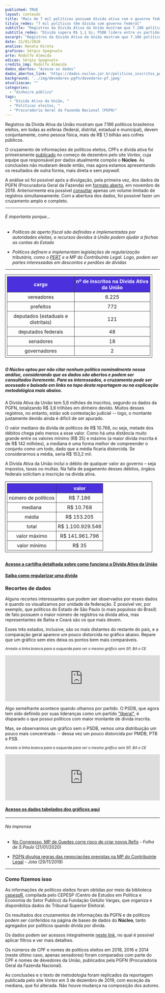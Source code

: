 ```yaml
---
published: TRUE
layout: conteudo
title: "Mais de 7 mil políticos possuem dívida ativa com o governo federal"
titulo_redes: "7 mil políticos têm dívida com governo federal"
subtitle: "Registros da Dívida Ativa da União mostram que 7.186 políticos eleitos devem conjuntamente mais de R$ 1,1 bilhão aos cofres públicos. SP, BA e CE são Estados de origem com maior montante; PSDB lidera a lista dentre os partidos cujos políticos mais devem."
subtitle_redes: "Dívida supera R$ 1,1 bi; PSDB lidera entre os partidos"
excerpt: "Registros da Dívida Ativa da União mostram que 7.186 políticos brasileiros eleitos, em todas as esferas (federal, distrital, estadual e municipal), devem conjuntamente mais de R$ 1,1 bilhão aos cofres públicos."
date: 22/01/2020
analise: Renata Hirota
graficos: Sérgio Spagnuolo
arte: Rodolfo Almeida
edicao: Sérgio Spagnuolo
credito_img: Rodolfo Almeida
dados_abertos: "Acesse os dados"
dados_abertos_link: 'https://dados.nucleo.jor.br/politicos_inscritos_pgfn'
background: '../img/devedores-pgfn/devedores-pf.jpeg'
atualizacao: ""
categories:
  - "dinheiro público"
tags:
  - "Dívida Ativa da União, "
  - "Políticos eleitos, "
  - "Procuradoria Geral da Fazenda Nacional (PGFN)"
---
```


Registros da Dívida Ativa da União mostram que 7.186 políticos brasileiros eleitos, em todas as esferas (federal, distrital, estadual e municipal), devem conjuntamente, como pessoa física, mais de R$ 1,1 bilhão aos cofres públicos.

O cruzamento de informações de políticos eleitos, CPFs e dívida ativa foi primeiramente [publicado](https://vortex.media/dados/25688/politicos-eleitos-devem-r-11-bilhao-ao-governo-federal/) no começo de dezembro pelo site _Vortex_, cuja equipe que responsável por dados atualmente compõe o **Núcleo**. As conclusões não mudaram desde então, mas agora estamos apresentando os resultados de outra forma, mais direta e sem _paywall_.

A análise só foi possível após a divulgação, pela primeira vez, dos dados da PGFN (Procuradoria Geral da Fazenda) em [formato aberto](https://www.pgfn.gov.br/acesso-a-informacao/dados-abertos), em novembro de 2019. Anteriormente era possível [consultar](https://www.listadevedores.pgfn.gov.br/) apenas um volume limitado de registros simultaneamente. Com a abertura dos dados, foi possível fazer um cruzamento amplo e completo.

---

###### É importante porque...

- *Políticas de aperto fiscal são definidas e implementadas por autoridades eleitas, e recursos devidos à União podem ajudar a fechas as contas do Estado*

- *Políticos definem e implementam legislações de regularização tributária, como o [PERT](http://receita.economia.gov.br/acesso-rapido/legislacao/legislacao-por-assunto/copy_of_prt-programa-de-regularizacao-tributaria) e a MP do Contribuinte Legal. Logo, podem ser partes interessadas em descontos e perdões de dívidas*

---

| cargo                              | nº de inscritos na Dívida Ativa da União |
|------------------------------------|------------------------------------------|
| vereadores                         | 6.225                                    |
| prefeitos                          | 772                                      |
| deputados (estaduais e distritais) | 121                                      |
| deputados federais                 | 48                                       |
| senadores                          | 18                                       |
| governadores                       | 2                                        |

##### O **Núcleo** optou por não citar nenhum político nominalmente nessa análise, considerando que os dados são abertos e podem ser consultados livremente. Para os interessados, o cruzamento pode ser acessado e baixado em links no topo desta reportagem ou na explicação metodológica mais abaixo.

A Dívida Ativa da União tem 5,6 milhões de inscritos, segundo os dados da PGFN, totalizando R$ 3,6 trilhões em dinheiro devido. Muitos desses registros, no entanto, estão sob contestação judicial -- logo, o montante justamente devido ainda é difícil de ser apurado.

O valor mediano da dívida de políticos de R$ 10.768, ou seja, metade dos débitos chega pelo menos a esse valor. Como há uma distância muito grande entre os valores mínimo (R$ 35) e máximo (a maior dívida inscrita é de R$ 142 milhões), a mediana é uma forma melhor de compreender o conjunto como um todo, dado que a média ficaria distorcida. Se considerarmos a média, seria R$ 153,2 mil.

A Dívida Ativa da União inclui o débito de qualquer valor ao governo – seja impostos, taxas ou multas. Na falta de pagamento desses débitos, órgãos federais solicitam a inscrição na dívida ativa.

|                     | valor            |
|---------------------|------------------|
| número de políticos | R$ 7.186         |
| mediana             | R$ 10.768        |
| média               | R$ 153.205       |
| total               | R$ 1.100.929.546 |
| valor máximo        | R$ 141.961.796   |
| valor mínimo        | R$ 35            |

#### [Acesse a cartilha detalhada sobre como funciona a Dívida Ativa da União](http://www.pgfn.fazenda.gov.br/assuntos/divida-ativa-da-uniao/orgaos-envolvidos/cartilha_orgaos-de-origem.pdf)

#### [Saiba como regularizar uma dívida](https://www.regularize.pgfn.gov.br/)

### Recortes de dados

Alguns recortes interessantes que podem ser observados por esses dados é quando os visualizamos por unidade da federação. É possível ver, por exemplo, que políticos do Estado de São Paulo (o mais populoso do Brasil) de fato possuem o maior número de registros na dívida ativa, mas representantes de Bahia e Ceará são os que mais devem.

Esses três estados, inclusive, são os mais distantes do restante do país, e a comparação geral aparece um pouco distorcida no gráfico abaixo. Repare que um gráfico sem eles deixa os pontos bem mais comparáveis.

<p><i class="far fa-hand-pointer"></i> <small><em>Arraste a linha branca para a esquerda para ver o mesmo gráfico sem SP, BA e CE</em></small></p>

<iframe frameborder="0" class="juxtapose" width="100%" class="justapose" src="https://cdn.knightlab.com/libs/juxtapose/latest/embed/index.html?uid=fdf72492-3d34-11ea-b9b8-0edaf8f81e27"></iframe>

Algo semelhante acontece quando olhamos por partido. O PSDB, que agora tem sido definido por suas lideranças como um partido ["liberal"](https://oglobo.globo.com/brasil/doria-define-novo-psdb-como-de-centro-liberal-contrario-extremismos-24124935), é disparado o que possui políticos com maior montante de dívida inscrita.

Mas, se observarmos um gráfico sem o PSDB, vemos uma distribuição um pouco mais concentrada -- dessa vez um pouco distorcida por PMDB, PTB e PSB.

<p><i class="far fa-hand-pointer"></i> <small><em>Arraste a linha branca para a esquerda para ver o mesmo gráfico sem SP, BA e CE</em></small></p>

<iframe frameborder="0" class="juxtapose" width="100%" class="justapose" src="https://cdn.knightlab.com/libs/juxtapose/latest/embed/index.html?uid=35a0c37a-3d36-11ea-b9b8-0edaf8f81e27"></iframe>

#### [Acesse os dados tabelados dos gráficos aqui](https://docs.google.com/spreadsheets/d/1MgWWMJsQWyReMOhMu3WVfAI-Rdlw9Bml326hSnU8H4Q/edit?usp=sharing)

---

###### Na imprensa

* [No Congresso, MP de Guedes corre risco de criar novos Refis](https://www1.folha.uol.com.br/mercado/2020/01/no-congresso-mp-de-guedes-corre-risco-de-criar-novos-refis.shtml) - *Folha de S.Paulo* (21/01/2020)

* [PGFN divulga regras das negociações previstas na MP do Contribuinte Legal](https://www.jota.info/tributos-e-empresas/tributario/pgfn-divulga-regras-das-negociacoes-previstas-na-mp-do-contribuinte-legal-29112019) - *Jota* (29/11/2019)

---

### Como fizemos isso

As informações de políticos eleitos foram obtidas por meio da biblioteca [cepespR](https://github.com/Cepesp-Fgv/cepesp-r), compilada pelo CEPESP (Centro de Estudos em Política e Economia do Setor Publico) da Fundação Getúlio Vargas, que organiza e disponibiliza dados do Tribunal Superior Eleitoral.

Os resultados dos cruzamentos de informações da PGFN e de políticos podem ser conferidos na página de bases de dados do **Núcleo**, tanto agregados por políticos quando dívida por dívida.

Os dados podem ser acessos integralmente [neste link](https://dados.nucleo.jor.br/politicos_inscritos_pgfn), no qual é possível aplicar filtros e ver mais detalhes.

Os números de CPF e nomes de políticos eleitos em 2018, 2016 e 2014 (neste último caso, apenas senadores) foram comparados com parte do CPF e nomes de devedores da União, publicados pela PGFN (Procuradoria Geral da Fazenda Nacional).

As conclusões e o texto de metodologia foram replicados da reportagem publicada pelo site _Vortex_ em 3 de dezembro de 2019, com exceção da mediana, que foi alterada. Não houve mudança na composição dos autores.



<style>
table {
  border-collapse: collapse;
  width: 95%
}

table, th, td {
  border: 1px solid #333333;
  padding: 5px;
  text-align: center;
  margin-bottom: 30px
}

th{
  background-color: #4b31dd;
  color: #fff
}

td{
  font-weight: 400;
}

.justapose{
  height: 54vh
}
</style>

<script>

var margin = {
  top: 20,
  right: 0,
  bottom: 30,
  left: 55
},
  width = 500 - margin.left - margin.right,
  height = 400 - margin.top - margin.bottom;

var xValue = function(d) {
  return d.total_min;
},
  xScale = d3.scale.linear().range([0, width]),
  xMap = function(d) {
    return xScale(xValue(d));
  },
  xAxis = d3.svg.axis().scale(xScale).orient("bottom").ticks(10);

var yValue = function(d) {
  return d.ocorrencias;
},
  yScale = d3.scale.linear().range([height, 0]),
  yMap = function(d) {
    return yScale(yValue(d));
  },
  yAxis = d3.svg.axis()
  .scale(yScale)
  .orient("left")
  //.tickFormat(d3.format("%"))
  .ticks(5);

//cores
var cValue = function(d) {
  return "Partidos";
},
  color = d3.scale.category10().range(["#4b31dd"]);

var svg = d3
  .select("#scatter")
  .append("svg")
  .attr("viewBox", "0 0 600 400")
  .append("g")
  .style("font", ".7em Merriweather sans")
  .style("font-weight", "300")
  .attr("transform", "translate(" + margin.left + "," + margin.top + ")");

// tooltip
var tooltip = d3
  .select("body")
  .append("div")
  .attr("class", "tooltip")
  .style("opacity", 0);

//  data
d3.csv(
  "https://docs.google.com/spreadsheets/d/e/2PACX-1vT-bsdNU_I0WkHKxmQwrFZ-3rsuATwlKLROndfdqlc1WjkGUlRsh99x0KSTzVKDcyc4f73YEs3tO5hD/pub?gid=762439931&single=true&output=csv",
  function(error, data) {
    // csv para numero
    data.forEach(function(d) {
      d.ocorrencias = +d.ocorrencias;
      d.total_min = +d.total_min;
      d.sigla_partido = d.sigla_partido;
      //    console.log(d);
    });

    xScale.domain([d3.min(data, xValue) - 1, d3.max(data, xValue) + 1]);
    yScale.domain([d3.min(data, yValue) - 0.1, d3.max(data, yValue) + 0]);


    // x-axis
    svg
      .append("g")
      .attr("class", "x axis")
      .attr("transform", "translate(0," + height + ")")
      .call(xAxis)
      .append("text")
      .attr("class", "label")
      .attr("x", width)
      .attr("y", -6)
      .style("text-anchor", "end")
      .style("font-weight", "300")
      .style("font", ".8em Merriweather sans")
      .text("Débito em milhões R$");

    // y-axis
    svg
      .append("g")
      .attr("class", "y axis")
      .call(yAxis)
      .append("text")
      .attr("class", "label")
      .attr("transform", "rotate(-90)")
      .attr("y", 6)
      .attr("dy", ".71em")
      .attr("x", -10)
      .style("text-anchor", "end")
      .style("font", ".8em Merriweather sans")
      .style("font-weight", "300")
      .text("Número de registros");

    // dots
    svg
      .selectAll(".dot")
      .data(data)
      .enter()
      .append("circle")
      .attr("class", "dot")
      .attr("r", 4.5)
      .style("opacity", 0.8)
      .attr("cx", xMap)
      .attr("cy", yMap)
      .style("fill", function(d) {
        return color(cValue(d));
      })
      .on("mouseover", function(d) {
        tooltip
          .transition()
          .duration(50)
          .attr("min-height", "60px")
          .style("opacity", 1)
          .style("background-color", "#cbcbcb")
          //.style("font", ".8em Merriweather sans")
          .style("padding", "10px");

        tooltip
          .html(
            "PARTIDO:<strong> " +
              d.sigla_partido +
              "</strong>" +
              "<br/>Devido por políticos: <strong>R$" +
              xValue(d) + " mi" +
              "</strong> <br/>" +
              "Número de registros: <strong>"+
              d.ocorrencias + "</strong>"
          )
          .style("left", d3.event.pageX + 5 + "px")
          .style("top", d3.event.pageY - 28 + "px")
          .style("bottom", d3.event.pageY - 28 + "px");
      })
      .on("mouseout", function(d) {
        tooltip.transition().duration(500).style("opacity", 0);
      });

    //  legenda
    var legend = svg
      .selectAll(".legend")
      .data(color.domain())
      .enter()
      .append("g")
      .attr("class", "legend")
      .style("font", ".8em 'Merriweather sans'")
      .attr("transform", function(d, i) {
        return "translate(0," + i * 20 + ")";
      });

    // legenda retangular
    legend
      .append("rect")
      .attr("x", width / 1.05)
      .attr("width", 18)
      .attr("height", 18)
      .style("fill", color);

    // texto legenda
    legend
      .append("text")
      .attr("x", width / 1.07)
      .attr("y", 9)
      .attr("dy", ".35em")
      .style("font", "1em Merriweather sans")
      .style("font-weight", "300")
      .style("text-anchor", "end")
      .text(function(d) {
        return d;
      });
  }
);
</script>

<script>
var margin = {
  top: 20,
  right: 0,
  bottom: 30,
  left: 55
},
  width = 500 - margin.left - margin.right,
  height = 400 - margin.top - margin.bottom;

var xValue = function(d) {
  return d.total_min;
},
  xScale = d3.scale.linear().range([0, width]),
  xMap = function(d) {
    return xScale(xValue(d));
  },
  xAxis = d3.svg.axis().scale(xScale).orient("bottom").ticks(10);

var yValue = function(d) {
  return d.ocorrencias;
},
  yScale = d3.scale.linear().range([height, 0]),
  yMap = function(d) {
    return yScale(yValue(d));
  },
  yAxis = d3.svg.axis()
  .scale(yScale)
  .orient("left")
  //.tickFormat(d3.format("%"))
  .ticks(5);

//cores
var cValue = function(d) {
  return d.regiao;
},
  color = d3.scale.category10().range(["#4b31dd", "#f4346f", "#159e84", "#e2a805", "#2283aa"]);

var svg = d3
  .select("#scatter_uf")
  .append("svg")
  .attr("viewBox", "0 0 600 400")
  .append("g")
  .style("font", ".7em Merriweather sans")
  .style("font-weight", "300")
  .attr("transform", "translate(" + margin.left + "," + margin.top + ")");

// tooltip
var tooltip = d3
  .select("body")
  .append("div")
  .attr("class", "tooltip")
  .style("opacity", 0);

//  data
d3.csv(
  "https://docs.google.com/spreadsheets/d/e/2PACX-1vT-bsdNU_I0WkHKxmQwrFZ-3rsuATwlKLROndfdqlc1WjkGUlRsh99x0KSTzVKDcyc4f73YEs3tO5hD/pub?gid=147310217&single=true&output=csv",
  function(error, data) {
    // csv para numero
    data.forEach(function(d) {
      d.ocorrencias = +d.ocorrencias;
      d.total_min = +d.total_min;
      d.sigla_uf = d.sigla_uf;
      d.regiao = d.regiao;
      //    console.log(d);
    });

    xScale.domain([d3.min(data, xValue) - 1, d3.max(data, xValue) + 1]);
    yScale.domain([d3.min(data, yValue) - 0.1, d3.max(data, yValue) + 0]);


    // x-axis
    svg
      .append("g")
      .attr("class", "x axis")
      .attr("transform", "translate(0," + height + ")")
      .call(xAxis)
      .append("text")
      .attr("class", "label")
      .attr("x", width)
      .attr("y", -6)
      .style("text-anchor", "end")
      .style("font-weight", "300")
      .style("font", ".8em Merriweather sans")
      .text("Débito em milhões R$");

    // y-axis
    svg
      .append("g")
      .attr("class", "y axis")
      .call(yAxis)
      .append("text")
      .attr("class", "label")
      .attr("transform", "rotate(-90)")
      .attr("y", 6)
      .attr("dy", ".71em")
      .attr("x", -10)
      .style("text-anchor", "end")
      .style("font", ".8em Merriweather sans")
      .style("font-weight", "300")
      .text("Número de registros");

    // dots
    svg
      .selectAll(".dot")
      .data(data)
      .enter()
      .append("circle")
      .attr("class", "dot")
      .attr("r", 4.5)
      .style("opacity", 0.8)
      .attr("cx", xMap)
      .attr("cy", yMap)
      .style("fill", function(d) {
        return color(cValue(d));
      })
      .on("mouseover", function(d) {
        tooltip
          .transition()
          .duration(50)
          .attr("min-height", "60px")
          .style("opacity", 1)
          .style("background-color", "#cbcbcb")
          //.style("font", ".8em Merriweather sans")
          .style("padding", "10px");

        tooltip
          .html(
            "PARTIDO:<strong> " +
              d.sigla_uf +
              "</strong> <br>" +
              "<br/>Devido por políticos: <strong>R$" +
              xValue(d) + " mi" +
              "</strong> <br/>" +
              "Número de registros: <strong>"+
              d.ocorrencias + "</strong>"
          )
          .style("left", d3.event.pageX + 5 + "px")
          .style("top", d3.event.pageY - 28 + "px")
          .style("bottom", d3.event.pageY - 28 + "px");
      })
      .on("mouseout", function(d) {
        tooltip.transition().duration(500).style("opacity", 0);
      });

    //  legenda
    var legend = svg
      .selectAll(".legend")
      .data(color.domain())
      .enter()
      .append("g")
      .attr("class", "legend")
      .style("font", ".8em 'Merriweather sans'")
      .attr("transform", function(d, i) {
        return "translate(0," + i * 20 + ")";
      });

    // legenda retangular
    legend
      .append("rect")
      .attr("x", width / 1.05)
      .attr("width", 18)
      .attr("height", 18)
      .style("fill", color);

    // texto legenda
    legend
      .append("text")
      .attr("x", width / 1.07)
      .attr("y", 9)
      .attr("dy", ".35em")
      .style("font", "1em Merriweather sans")
      .style("font-weight", "300")
      .style("text-anchor", "end")
      .text(function(d) {
        return d;
      });
  }
);

</script>
